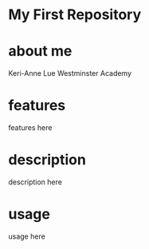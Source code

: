 # My First Repository

# about me
Keri-Anne Lue
Westminster Academy
# features
features here 
# description
description here
# usage
usage here
